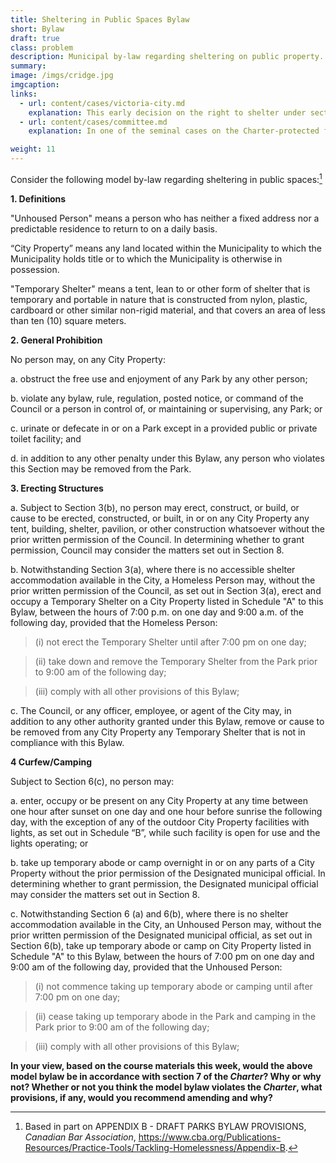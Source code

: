 ```yaml
---
title: Sheltering in Public Spaces Bylaw 
short: Bylaw
draft: true
class: problem
description: Municipal by-law regarding sheltering on public property. 
summary: 
image: /imgs/cridge.jpg
imgcaption: 
links:
  - url: content/cases/victoria-city.md
    explanation: This early decision on the right to shelter under section 7 of the Charter laid much of the groundwork for subsequent developments in the law. What are the fundamentals of this approach? Is it vulnerable any way? How do you think it is informed by the modern style?
  - url: content/cases/committee.md
    explanation: In one of the seminal cases on the Charter-protected freedom of expression, the Supreme Court address some important aspects of 'public property' and some of the potential constitutional limitations on government ownership of such spaces. How might these be relevant to the design of the model municipal bylaw? 

weight: 11
---
```


Consider the following model by-law regarding sheltering in public spaces:[^1]

**1. Definitions**

"Unhoused Person" means a person who has neither a fixed address nor a predictable residence to return to on a daily basis.

“City Property” means any land located within the Municipality to which the Municipality holds title or to which the Municipality is otherwise in possession.  

"Temporary Shelter" means a tent, lean to or other form of shelter that is temporary and portable in nature that is constructed from nylon, plastic, cardboard or other similar non-rigid material, and that covers an area of less than ten (10) square meters.

**2. General Prohibition**

No person may, on any City Property:

a. obstruct the free use and enjoyment of any Park by any other person;

b. violate any bylaw, rule, regulation, posted notice, or command of the Council or a person in control of, or maintaining or supervising, any Park; or

c. urinate or defecate in or on a Park except in a provided public or private toilet facility; and

d. in addition to any other penalty under this Bylaw, any person who violates this Section may be removed from the Park.

**3. Erecting Structures**

a. Subject to Section 3(b), no person may erect, construct, or build, or cause to be erected, constructed, or built, in or on any City Property any tent, building, shelter, pavilion, or other construction whatsoever without the prior written permission of the Council. In determining whether to grant permission, Council may consider the matters set out in Section 8.

b. Notwithstanding Section 3(a), where there is no accessible shelter accommodation available in the City, a Homeless Person may, without the prior written permission of the Council, as set out in Section 3(a), erect and occupy a Temporary Shelter on a City Property listed in Schedule "A" to this Bylaw, between the hours of 7:00 p.m. on one day and 9:00 a.m. of the following day, provided that the Homeless Person:

> (i) not erect the Temporary Shelter until after 7:00 pm on one day;

> (ii) take down and remove the Temporary Shelter from the Park prior to 9:00 am of the following day;

> (iii) comply with all other provisions of this Bylaw;

c. The Council, or any officer, employee, or agent of the City may, in addition to any other authority granted under this Bylaw, remove or cause to be removed from any City Property any Temporary Shelter that is not in compliance with this Bylaw.

**4 Curfew/Camping**

Subject to Section 6(c), no person may:

a. enter, occupy or be present on any City Property at any time between one hour after sunset on one day and one hour before sunrise the following day, with the exception of any of the outdoor City Property facilities with lights, as set out in Schedule “B”, while such facility is open for use and the lights operating; or 

b. take up temporary abode or camp overnight in or on any parts of a City Property without the prior permission of the Designated municipal official. In determining whether to grant permission, the Designated municipal official may consider the matters set out in Section 8.

c. Notwithstanding Section 6 (a) and 6(b), where there is no shelter accommodation available in the City, an Unhoused Person may, without the prior written permission of the Designated municipal official, as set out in Section 6(b), take up temporary abode or camp on City Property listed in Schedule "A" to this Bylaw, between the hours of 7:00 pm on one day and 9:00 am of the following day, provided that the Unhoused Person:

> (i) not commence taking up temporary abode or camping until after 7:00 pm on one day;

> (ii) cease taking up temporary abode in the Park and camping in the Park prior to 9:00 am of the following day;

> (iii) comply with all other provisions of this Bylaw;

**In your view, based on the course materials this week, would the above model bylaw be in accordance with section 7 of the *Charter*? Why or why not? Whether or not you think the model bylaw violates the *Charter*, what provisions, if any, would you recommend amending and why?**


[^1]: Based in part on APPENDIX B - DRAFT PARKS BYLAW PROVISIONS, *Canadian Bar Association*, https://www.cba.org/Publications-Resources/Practice-Tools/Tackling-Homelessness/Appendix-B.